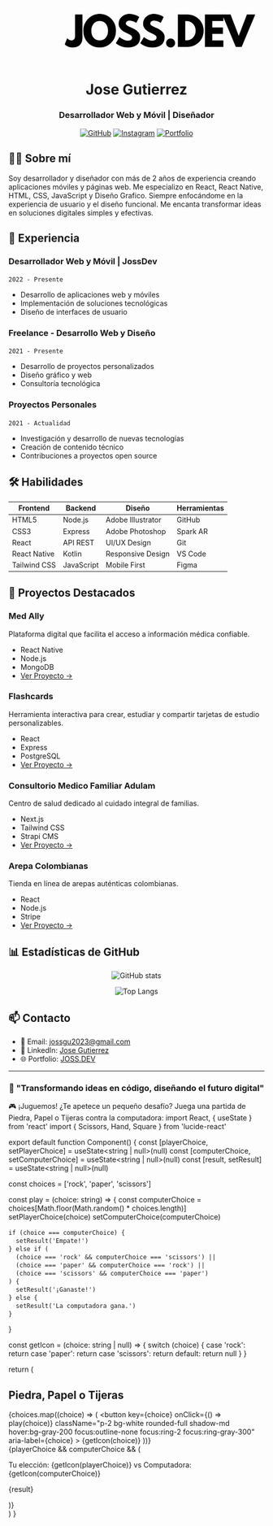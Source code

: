 
  <div align="center">
  <img src="icon.gif" alt="Logo" />
  </div>



<div align="center">

# Jose Gutierrez
### Desarrollador Web y Móvil | Diseñador

[![GitHub](https://img.shields.io/badge/GitHub-100000?style=for-the-badge&logo=github&logoColor=white)](https://github.com/josssdev)
[![Instagram](https://img.shields.io/badge/Instagram-000000?style=for-the-badge&logo=Instagram&logoColor=red)](https://www.instagram.com/joss_0700/)
[![Portfolio](https://img.shields.io/badge/Portfolio-000000?style=for-the-badge&logo=About.me&logoColor=white)](https://josssdev.github.io/Portafolio-Joss.Dev)

</div>

## 👨‍💻 Sobre mí

Soy desarrollador y diseñador con más de 2 años de experiencia creando aplicaciones móviles y páginas web. Me especializo en React, React Native, HTML, CSS, JavaScript y Diseño Grafico. Siempre enfocándome en la experiencia de usuario y el diseño funcional. Me encanta transformar ideas en soluciones digitales simples y efectivas.

## 💼 Experiencia

### Desarrollador Web y Móvil | JossDev
`2022 - Presente`
- Desarrollo de aplicaciones web y móviles
- Implementación de soluciones tecnológicas
- Diseño de interfaces de usuario

### Freelance - Desarrollo Web y Diseño
`2021 - Presente`
- Desarrollo de proyectos personalizados
- Diseño gráfico y web
- Consultoría tecnológica

### Proyectos Personales
`2021 - Actualidad`
- Investigación y desarrollo de nuevas tecnologías
- Creación de contenido técnico
- Contribuciones a proyectos open source

## 🛠 Habilidades

<div align="center">

| Frontend | Backend | Diseño | Herramientas |
|----------|---------|--------|--------------|
| HTML5    | Node.js | Adobe Illustrator | GitHub |
| CSS3     | Express | Adobe Photoshop   | Spark AR |
| React    | API REST| UI/UX Design      | Git |
| React Native | Kotlin | Responsive Design | VS Code |
| Tailwind CSS | JavaScript | Mobile First | Figma |

</div>

## 🚀 Proyectos Destacados

### Med Ally
Plataforma digital que facilita el acceso a información médica confiable.
- React Native
- Node.js
- MongoDB
- [Ver Proyecto →]([https://proyecto1.com](https://josssdev.github.io/MedAlly/))

### Flashcards
Herramienta interactiva para crear, estudiar y compartir tarjetas de estudio personalizables.
- React
- Express
- PostgreSQL
- [Ver Proyecto →](https://josssdev.github.io/Flashcards.joss/)

### Consultorio Medico Familiar Adulam
Centro de salud dedicado al cuidado integral de familias.
- Next.js
- Tailwind CSS
- Strapi CMS
- [Ver Proyecto →]([https://proyecto3.com](https://josssdev.github.io/Adulam/))

### Arepa Colombianas
Tienda en línea de arepas auténticas colombianas.
- React
- Node.js
- Stripe
- [Ver Proyecto →]([https://proyecto4.com](https://josssdev.github.io/Arepas-Colombianas/))

## 📊 Estadísticas de GitHub

<div align="center">

![GitHub stats](https://github-readme-stats.vercel.app/api?username=yourusername&show_icons=true&theme=radical)

![Top Langs](https://github-readme-stats.vercel.app/api/top-langs/?username=yourusername&layout=compact&theme=radical)

</div>

## 📫 Contacto

- 📧 Email: [jossgu2023@gmail.com](jossgu2023@gmail.com)
- 💼 LinkedIn: [Jose Gutierrez](https://linkedin.com/in/yourusername)
- 🌐 Portfolio: [JOSS.DEV](https://josssdev.github.io/Portafolio-Joss.Dev/)

<div align="center">

---

### 💪 "Transformando ideas en código, diseñando el futuro digital"
</div>

🎮 ¡Juguemos!
¿Te apetece un pequeño desafío? Juega una partida de Piedra, Papel o Tijeras contra la computadora:
import React, { useState } from 'react'
import { Scissors, Hand, Square } from 'lucide-react'

export default function Component() {
  const [playerChoice, setPlayerChoice] = useState<string | null>(null)
  const [computerChoice, setComputerChoice] = useState<string | null>(null)
  const [result, setResult] = useState<string | null>(null)

  const choices = ['rock', 'paper', 'scissors']

  const play = (choice: string) => {
    const computerChoice = choices[Math.floor(Math.random() * choices.length)]
    setPlayerChoice(choice)
    setComputerChoice(computerChoice)

    if (choice === computerChoice) {
      setResult('Empate!')
    } else if (
      (choice === 'rock' && computerChoice === 'scissors') ||
      (choice === 'paper' && computerChoice === 'rock') ||
      (choice === 'scissors' && computerChoice === 'paper')
    ) {
      setResult('¡Ganaste!')
    } else {
      setResult('La computadora gana.')
    }
  }

  const getIcon = (choice: string | null) => {
    switch (choice) {
      case 'rock':
        return <Square className="w-8 h-8" />
      case 'paper':
        return <Hand className="w-8 h-8" />
      case 'scissors':
        return <Scissors className="w-8 h-8" />
      default:
        return null
    }
  }

  return (
    <div className="flex flex-col items-center justify-center p-4 bg-gray-100 rounded-lg shadow-md">
      <h2 className="text-2xl font-bold mb-4">Piedra, Papel o Tijeras</h2>
      <div className="flex justify-center space-x-4 mb-4">
        {choices.map((choice) => (
          <button
            key={choice}
            onClick={() => play(choice)}
            className="p-2 bg-white rounded-full shadow-md hover:bg-gray-200 focus:outline-none focus:ring-2 focus:ring-gray-300"
            aria-label={choice}
          >
            {getIcon(choice)}
          </button>
        ))}
      </div>
      {playerChoice && computerChoice && (
        <div className="text-center">
          <p className="mb-2">
            Tu elección: {getIcon(playerChoice)} vs Computadora: {getIcon(computerChoice)}
          </p>
          <p className="text-xl font-semibold">{result}</p>
        </div>
      )}
    </div>
  )
}

